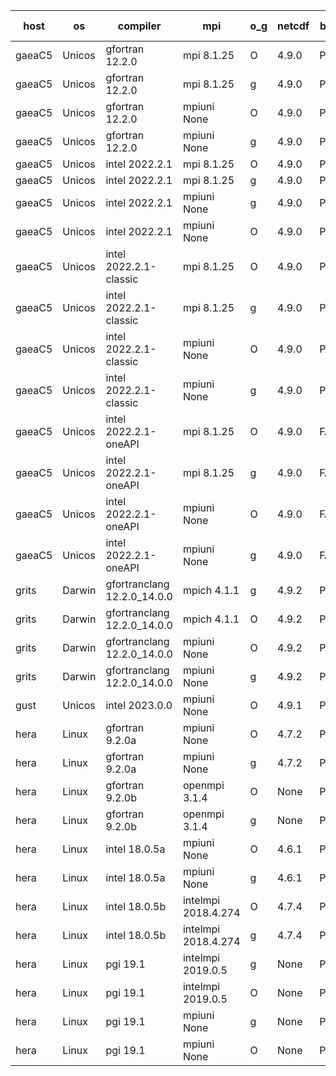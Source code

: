 

| host     | os       | compiler                              | mpi                      | o_g        | netcdf        | build       | u_pass          | u_fail          | s_pass            | s_fail            | e_pass             | e_fail             | nuopc_pass       | nuopc_fail       | artifacts link          |
|----------|----------|---------------------------------------|--------------------------|------------|---------------|-------------|-----------------|-----------------|-------------------|-------------------|--------------------|--------------------|------------------|------------------|-------------------------|
| gaeaC5 | Unicos | gfortran 12.2.0 | mpi 8.1.25  | O | 4.9.0  | PASS | 13873 | 0 | 49 | 0 | 80 | 0 | 52 | 0 | <a href="https://github.com/esmf-org/esmf-test-artifacts/tree/9c016b683578ca0a0af3c9cb70540cd035942501/v8.4.2/gfortran/12.2.0/O/mpi/8.1.25" target="_blank">9c016b6</a> | 
| gaeaC5 | Unicos | gfortran 12.2.0 | mpi 8.1.25  | g | 4.9.0  | PASS | 13873 | 0 | 49 | 0 | 80 | 0 | 52 | 0 | <a href="https://github.com/esmf-org/esmf-test-artifacts/tree/ee32187480e38d40314ae96235f67a5dfeec501d/v8.4.2/gfortran/12.2.0/g/mpi/8.1.25" target="_blank">ee32187</a> | 
| gaeaC5 | Unicos | gfortran 12.2.0 | mpiuni None  | O | 4.9.0  | PASS | 12317 | 0 | 8 | 0 | 43 | 0 | None | None | <a href="https://github.com/esmf-org/esmf-test-artifacts/tree/208d1a563ec5d3a9b0b695f0528d74b9038cdc34/v8.4.2/gfortran/12.2.0/O/mpiuni/None" target="_blank">208d1a5</a> | 
| gaeaC5 | Unicos | gfortran 12.2.0 | mpiuni None  | g | 4.9.0  | PASS | 12317 | 0 | 8 | 0 | 43 | 0 | None | None | <a href="https://github.com/esmf-org/esmf-test-artifacts/tree/ad29faea8d219681f16fe27a9800f6bf1578f940/v8.4.2/gfortran/12.2.0/g/mpiuni/None" target="_blank">ad29fae</a> | 
| gaeaC5 | Unicos | intel 2022.2.1 | mpi 8.1.25  | O | 4.9.0  | PASS | 13872 | 1 | 49 | 0 | 80 | 0 | 52 | 0 | <a href="https://github.com/esmf-org/esmf-test-artifacts/tree/54187212f1d4fe8406d518105ac53bd01ec0e112/v8.4.2/intel/2022.2.1/O/mpi/8.1.25" target="_blank">5418721</a> | 
| gaeaC5 | Unicos | intel 2022.2.1 | mpi 8.1.25  | g | 4.9.0  | PASS | 13873 | 0 | 49 | 0 | 80 | 0 | 52 | 0 | <a href="https://github.com/esmf-org/esmf-test-artifacts/tree/409d892f7f5f7e210188479aff1675d24a638f0d/v8.4.2/intel/2022.2.1/g/mpi/8.1.25" target="_blank">409d892</a> | 
| gaeaC5 | Unicos | intel 2022.2.1 | mpiuni None  | g | 4.9.0  | PASS | 12317 | 0 | 8 | 0 | 43 | 0 | None | None | <a href="https://github.com/esmf-org/esmf-test-artifacts/tree/8f94ec580401c7d3f849cd5d03e00da627418577/v8.4.2/intel/2022.2.1/g/mpiuni/None" target="_blank">8f94ec5</a> | 
| gaeaC5 | Unicos | intel 2022.2.1 | mpiuni None  | O | 4.9.0  | PASS | 12316 | 1 | 8 | 0 | 43 | 0 | None | None | <a href="https://github.com/esmf-org/esmf-test-artifacts/tree/dfac7dac6816ee87f404517837a734179ed341b3/v8.4.2/intel/2022.2.1/O/mpiuni/None" target="_blank">dfac7da</a> | 
| gaeaC5 | Unicos | intel 2022.2.1-classic | mpi 8.1.25  | O | 4.9.0  | PASS | 13873 | 0 | 49 | 0 | 80 | 0 | 52 | 0 | <a href="https://github.com/esmf-org/esmf-test-artifacts/tree/01cb01cb954827026b51f4ed689761f91b70de33/v8.4.2/intel/2022.2.1-classic/O/mpi/8.1.25" target="_blank">01cb01c</a> | 
| gaeaC5 | Unicos | intel 2022.2.1-classic | mpi 8.1.25  | g | 4.9.0  | PASS | 13873 | 0 | 49 | 0 | 80 | 0 | 52 | 0 | <a href="https://github.com/esmf-org/esmf-test-artifacts/tree/02619ce2448addda0df0383e67c4d90de8fdcc57/v8.4.2/intel/2022.2.1-classic/g/mpi/8.1.25" target="_blank">02619ce</a> | 
| gaeaC5 | Unicos | intel 2022.2.1-classic | mpiuni None  | O | 4.9.0  | PASS | 12317 | 0 | 8 | 0 | 43 | 0 | None | None | <a href="https://github.com/esmf-org/esmf-test-artifacts/tree/f72eed8a8eabde5255e56f938a1cd2017ec62849/v8.4.2/intel/2022.2.1-classic/O/mpiuni/None" target="_blank">f72eed8</a> | 
| gaeaC5 | Unicos | intel 2022.2.1-classic | mpiuni None  | g | 4.9.0  | PASS | 12317 | 0 | 8 | 0 | 43 | 0 | None | None | <a href="https://github.com/esmf-org/esmf-test-artifacts/tree/dd0886e9ce0d41c59d91905f4dc9b94557e2888d/v8.4.2/intel/2022.2.1-classic/g/mpiuni/None" target="_blank">dd0886e</a> | 
| gaeaC5 | Unicos | intel 2022.2.1-oneAPI | mpi 8.1.25  | O | 4.9.0  | FAIL | None | None | None | None | None | None | None | None | <a href="https://github.com/esmf-org/esmf-test-artifacts/tree/ae77272821220dff597bdfc312b623baa4246430/v8.4.2/intel/2022.2.1-oneAPI/O/mpi/8.1.25" target="_blank">ae77272</a> | 
| gaeaC5 | Unicos | intel 2022.2.1-oneAPI | mpi 8.1.25  | g | 4.9.0  | FAIL | None | None | None | None | None | None | None | None | <a href="https://github.com/esmf-org/esmf-test-artifacts/tree/d020c9af8535d947a4109a2d8a270629da8e5d5e/v8.4.2/intel/2022.2.1-oneAPI/g/mpi/8.1.25" target="_blank">d020c9a</a> | 
| gaeaC5 | Unicos | intel 2022.2.1-oneAPI | mpiuni None  | O | 4.9.0  | FAIL | None | None | None | None | None | None | None | None | <a href="https://github.com/esmf-org/esmf-test-artifacts/tree/8f5d59343515dea703def93a02a33dc5c2954bb0/v8.4.2/intel/2022.2.1-oneAPI/O/mpiuni/None" target="_blank">8f5d593</a> | 
| gaeaC5 | Unicos | intel 2022.2.1-oneAPI | mpiuni None  | g | 4.9.0  | FAIL | None | None | None | None | None | None | None | None | <a href="https://github.com/esmf-org/esmf-test-artifacts/tree/46f97293362f79670311a0d24aaffcb083a8527c/v8.4.2/intel/2022.2.1-oneAPI/g/mpiuni/None" target="_blank">46f9729</a> | 
| grits | Darwin | gfortranclang 12.2.0_14.0.0 | mpich 4.1.1  | g | 4.9.2  | PASS | 13870 | 3 | 48 | 1 | 80 | 0 | 51 | 1 | <a href="https://github.com/esmf-org/esmf-test-artifacts/tree/2d9af7902cc7fbff23558c83d6863eb445a34ffd/v8.4.2/gfortranclang/12.2.0_14.0.0/g/mpich/4.1.1" target="_blank">2d9af79</a> | 
| grits | Darwin | gfortranclang 12.2.0_14.0.0 | mpich 4.1.1  | O | 4.9.2  | PASS | 13872 | 1 | 48 | 1 | 80 | 0 | 51 | 1 | <a href="https://github.com/esmf-org/esmf-test-artifacts/tree/e377570bebb8322ae383e19a3f0679720fbdf686/v8.4.2/gfortranclang/12.2.0_14.0.0/O/mpich/4.1.1" target="_blank">e377570</a> | 
| grits | Darwin | gfortranclang 12.2.0_14.0.0 | mpiuni None  | O | 4.9.2  | PASS | 12317 | 0 | 8 | 0 | 43 | 0 | None | None | <a href="https://github.com/esmf-org/esmf-test-artifacts/tree/ad7cc706e7bc5f4ef79d0331b10aa1f6f1dd9342/v8.4.2/gfortranclang/12.2.0_14.0.0/O/mpiuni/None" target="_blank">ad7cc70</a> | 
| grits | Darwin | gfortranclang 12.2.0_14.0.0 | mpiuni None  | g | 4.9.2  | PASS | 12317 | 0 | 8 | 0 | 43 | 0 | None | None | <a href="https://github.com/esmf-org/esmf-test-artifacts/tree/7d9798827fc179aef62f13fc27c7383912423188/v8.4.2/gfortranclang/12.2.0_14.0.0/g/mpiuni/None" target="_blank">7d97988</a> | 
| gust | Unicos | intel 2023.0.0 | mpiuni None  | O | 4.9.1  | PASS | None | None | None | None | None | None | None | None | <a href="https://github.com/esmf-org/esmf-test-artifacts/tree/794435bdd619134980b7f5b6c0fe42d19972f101/v8.4.2/intel/2023.0.0/O/mpiuni/None" target="_blank">794435b</a> | 
| hera | Linux | gfortran 9.2.0a | mpiuni None  | O | 4.7.2  | PASS | 12317 | 0 | 8 | 0 | 43 | 0 | None | None | <a href="https://github.com/esmf-org/esmf-test-artifacts/tree/606ae292976e76b3f5fd7031ef92379d67e4e095/v8.4.2/gfortran/9.2.0a/O/mpiuni/None" target="_blank">606ae29</a> | 
| hera | Linux | gfortran 9.2.0a | mpiuni None  | g | 4.7.2  | PASS | 12317 | 0 | 8 | 0 | 43 | 0 | None | None | <a href="https://github.com/esmf-org/esmf-test-artifacts/tree/8acf8641b835e68775975f52589bcdbf77e3795a/v8.4.2/gfortran/9.2.0a/g/mpiuni/None" target="_blank">8acf864</a> | 
| hera | Linux | gfortran 9.2.0b | openmpi 3.1.4  | O | None  | PASS | 13873 | 0 | 49 | 0 | 80 | 0 | 52 | 0 | <a href="https://github.com/esmf-org/esmf-test-artifacts/tree/be72c46b72d0e69b9c329cd7cef888da7291cbea/v8.4.2/gfortran/9.2.0b/O/openmpi/3.1.4" target="_blank">be72c46</a> | 
| hera | Linux | gfortran 9.2.0b | openmpi 3.1.4  | g | None  | PASS | 13873 | 0 | 49 | 0 | 80 | 0 | 52 | 0 | <a href="https://github.com/esmf-org/esmf-test-artifacts/tree/c1d94d729a9bbcd24ebfb941fc05d10aa93a716e/v8.4.2/gfortran/9.2.0b/g/openmpi/3.1.4" target="_blank">c1d94d7</a> | 
| hera | Linux | intel 18.0.5a | mpiuni None  | O | 4.6.1  | PASS | 12317 | 0 | 8 | 0 | 43 | 0 | None | None | <a href="https://github.com/esmf-org/esmf-test-artifacts/tree/4e4ffdbab714d9a86b795eb2ed761a20c977d47e/v8.4.2/intel/18.0.5a/O/mpiuni/None" target="_blank">4e4ffdb</a> | 
| hera | Linux | intel 18.0.5a | mpiuni None  | g | 4.6.1  | PASS | 12317 | 0 | 8 | 0 | 43 | 0 | None | None | <a href="https://github.com/esmf-org/esmf-test-artifacts/tree/1a288bcd65ca749dc9ce6c155771c3e1aa481397/v8.4.2/intel/18.0.5a/g/mpiuni/None" target="_blank">1a288bc</a> | 
| hera | Linux | intel 18.0.5b | intelmpi 2018.4.274  | O | 4.7.4  | PASS | 13873 | 0 | 49 | 0 | 80 | 0 | 52 | 0 | <a href="https://github.com/esmf-org/esmf-test-artifacts/tree/bc0ec464deb5b82e5484d3b386cfbd410a0c3ed7/v8.4.2/intel/18.0.5b/O/intelmpi/2018.4.274" target="_blank">bc0ec46</a> | 
| hera | Linux | intel 18.0.5b | intelmpi 2018.4.274  | g | 4.7.4  | PASS | 13873 | 0 | 49 | 0 | 80 | 0 | 52 | 0 | <a href="https://github.com/esmf-org/esmf-test-artifacts/tree/6187c8b7a5b97a9391a8dfd4793af91402ce5599/v8.4.2/intel/18.0.5b/g/intelmpi/2018.4.274" target="_blank">6187c8b</a> | 
| hera | Linux | pgi 19.1 | intelmpi 2019.0.5  | g | None  | PASS | 12998 | 875 | None | None | None | None | None | None | <a href="https://github.com/esmf-org/esmf-test-artifacts/tree/89f43c4f2bcf9206beab564fd07cd614132c0787/v8.4.2/pgi/19.1/g/intelmpi/2019.0.5" target="_blank">89f43c4</a> | 
| hera | Linux | pgi 19.1 | intelmpi 2019.0.5  | O | None  | PASS | 13046 | 827 | None | None | None | None | None | None | <a href="https://github.com/esmf-org/esmf-test-artifacts/tree/440954230e0b8b3f07da10e26ea65e162136c2b8/v8.4.2/pgi/19.1/O/intelmpi/2019.0.5" target="_blank">4409542</a> | 
| hera | Linux | pgi 19.1 | mpiuni None  | g | None  | PASS | 11692 | 625 | 4 | 4 | 40 | 3 | None | None | <a href="https://github.com/esmf-org/esmf-test-artifacts/tree/93ae9f1237e16ce1cab55ad2234e61528d53723c/v8.4.2/pgi/19.1/g/mpiuni/None" target="_blank">93ae9f1</a> | 
| hera | Linux | pgi 19.1 | mpiuni None  | O | None  | PASS | 11692 | 625 | 6 | 2 | 40 | 3 | None | None | <a href="https://github.com/esmf-org/esmf-test-artifacts/tree/159f2bc10c870e9ea99ad4c832b62c35cc8ec020/v8.4.2/pgi/19.1/O/mpiuni/None" target="_blank">159f2bc</a> | 
